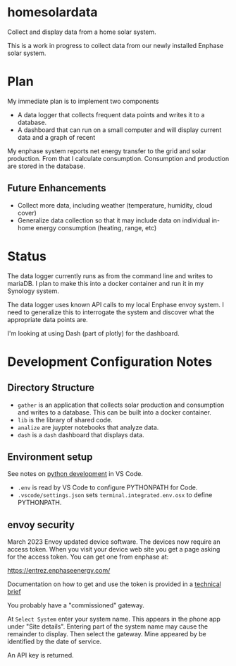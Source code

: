 # homesolardata

Collect and display data from a home solar system. 

This is a work in progress to collect data from our newly installed Enphase solar system.

# Plan

My immediate plan is to implement two components

 - A data logger that collects frequent data points and writes it to a database.
 - A dashboard that can run on a small computer and will display current data and a graph of recent 

My enphase system reports net energy transfer to the grid and solar production.  From that I calculate 
consumption.  Consumption and production are stored in the database.

## Future Enhancements

 - Collect more data, including weather (temperature, humidity, cloud cover)
 - Generalize data collection so that it may include data on individual in-home energy consumption (heating, range, etc)

# Status

The data logger currently runs as from the command line and writes to mariaDB.  I plan to make this into a docker
container and run it in my Synology system.

The data logger uses known API calls to my local Enphase envoy system.  I need to generalize this to interrogate 
the system and discover what the appropriate data points are. 

I'm looking at using Dash (part of plotly) for the dashboard.

# Development Configuration Notes

## Directory Structure

 * `gather` is an application that collects solar production and consumption and writes to a database.  This can be built into a docker container.
 * `lib` is the library of shared code.
 * `analize` are juypter notebooks that analyze data.
 * `dash` is a `dash` dashboard that displays data.


## Environment setup

See notes on [python development](https://code.visualstudio.com/docs/python/environments) in VS Code.

 * `.env` is read by VS Code to configure PYTHONPATH for Code.
 * `.vscode/settings.json` sets `terminal.integrated.env.osx` to define PYTHONPATH.  


## envoy security

March 2023 Envoy updated device software.  The devices now require an access token.  When
you visit your device web site you get a page asking for the access token.  You can get one from
enphase at:

https://entrez.enphaseenergy.com/

Documentation on how to get and use the token is provided in a [technical brief](https://store-d9.enphase.com/download/iq-gateway-access-using-token-tech-brief)

You probably have a "commissioned" gateway.  

At `Select System` enter your system name.  This appears in the phone app under "Site details".  Entering part of the system name
may cause the remainder to display.  Then select the gateway.  Mine appeared by be identified by the date of service.

An API key is returned.  